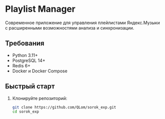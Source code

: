 # Playlist Manager

Современное приложение для управления плейлистами Яндекс.Музыки с расширенными возможностями анализа и синхронизации.

## Требования

- Python 3.11+
- PostgreSQL 14+
- Redis 6+
- Docker и Docker Compose

## Быстрый старт

1. Клонируйте репозиторий:
   ```bash
   git clone https://github.com/QLom/sorok_exp.git
   cd sorok_exp
   ```
